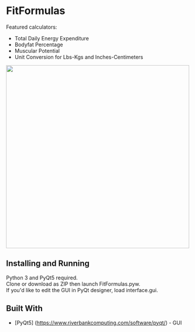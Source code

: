 # FitFormulas
Featured calculators:
* Total Daily Energy Expenditure
* Bodyfat Percentage
* Muscular Potential
* Unit Conversion for Lbs-Kgs and Inches-Centimeters

<img src="https://github.com/kcfusco/FitFormulas/blob/master/preview.PNG" width="500">


## Installing and Running
Python 3 and PyQt5 required. <br/>Clone or download as ZIP then launch FitFormulas.pyw. <br/> If you'd like to edit the GUI in PyQt designer, load interface.gui.

## Built With
* [PyQt5] (https://www.riverbankcomputing.com/software/pyqt/) - GUI
